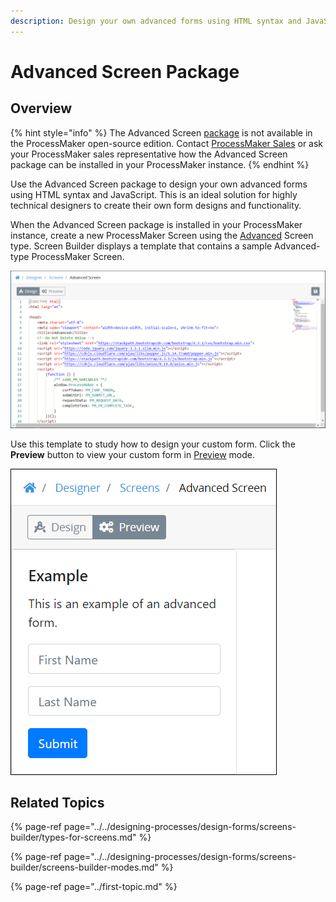 ```yaml
---
description: Design your own advanced forms using HTML syntax and JavaScript.
---
```


# Advanced Screen Package

## Overview

{% hint style="info" %}
The Advanced Screen [package](../first-topic.md) is not available in the ProcessMaker open-source edition. Contact [ProcessMaker Sales](https://www.processmaker.com/contact/) or ask your ProcessMaker sales representative how the Advanced Screen package can be installed in your ProcessMaker instance.
{% endhint %}

Use the Advanced Screen package to design your own advanced forms using HTML syntax and JavaScript. This is an ideal solution for highly technical designers to create their own form designs and functionality.

When the Advanced Screen package is installed in your ProcessMaker instance, create a new ProcessMaker Screen using the [Advanced](../../designing-processes/design-forms/screens-builder/types-for-screens.md#advanced) Screen type. Screen Builder displays a template that contains a sample Advanced-type ProcessMaker Screen.

![Advanced-type ProcessMaker Screen](../../.gitbook/assets/advanced-screen-builder-processes.png)

Use this template to study how to design your custom form. Click the **Preview** button to view your custom form in [Preview](../../designing-processes/design-forms/screens-builder/screens-builder-modes.md#preview-mode) mode.

![Preview of the Advanced Screen-type template](../../.gitbook/assets/advanced-screen-preview-processes.png)

## Related Topics

{% page-ref page="../../designing-processes/design-forms/screens-builder/types-for-screens.md" %}

{% page-ref page="../../designing-processes/design-forms/screens-builder/screens-builder-modes.md" %}

{% page-ref page="../first-topic.md" %}


